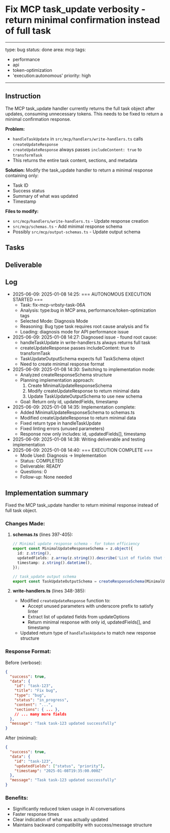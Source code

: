 # Fix MCP task_update verbosity - return minimal confirmation instead of full task

---
type: bug
status: done
area: mcp
tags:
  - performance
  - api
  - token-optimization
  - 'execution:autonomous'
priority: high
---


## Instruction
The MCP task_update handler currently returns the full task object after updates, consuming unnecessary tokens. This needs to be fixed to return a minimal confirmation response.

**Problem:**
- `handleTaskUpdate` in `src/mcp/handlers/write-handlers.ts` calls `createUpdateResponse`
- `createUpdateResponse` always passes `includeContent: true` to `transformTask`
- This returns the entire task content, sections, and metadata

**Solution:**
Modify the task_update handler to return a minimal response containing only:
- Task ID
- Success status  
- Summary of what was updated
- Timestamp

**Files to modify:**
- `src/mcp/handlers/write-handlers.ts` - Update response creation
- `src/mcp/schemas.ts` - Add minimal response schema
- Possibly `src/mcp/output-schemas.ts` - Update output schema

## Tasks

## Deliverable

## Log
- 2025-06-09: 2025-01-08 14:25: === AUTONOMOUS EXECUTION STARTED ===
  - Task: fix-mcp-vrbsty-task-06A
  - Analysis: type:bug in MCP area, performance/token-optimization tags
  - Selected Mode: Diagnosis Mode
  - Reasoning: Bug type task requires root cause analysis and fix
  - Loading: diagnosis mode for API performance issue
- 2025-06-09: 2025-01-08 14:27: Diagnosed issue - found root cause:
  - handleTaskUpdate in write-handlers.ts always returns full task
  - createUpdateResponse passes includeContent: true to transformTask
  - TaskUpdateOutputSchema expects full TaskSchema object
  - Need to create minimal response format
- 2025-06-09: 2025-01-08 14:30: Switching to implementation mode:
  - Analyzed createResponseSchema structure
  - Planning implementation approach:
    1. Create MinimalUpdateResponseSchema
    2. Modify createUpdateResponse to return minimal data
    3. Update TaskUpdateOutputSchema to use new schema
  - Goal: Return only id, updatedFields, timestamp
- 2025-06-09: 2025-01-08 14:35: Implementation complete:
  - Added MinimalUpdateResponseSchema to schemas.ts
  - Modified createUpdateResponse to return minimal data
  - Fixed return type in handleTaskUpdate
  - Fixed linting errors (unused parameters)
  - Response now only includes: id, updatedFields[], timestamp
- 2025-06-09: 2025-01-08 14:38: Writing deliverable and testing implementation
- 2025-06-09: 2025-01-08 14:40: === EXECUTION COMPLETE ===
  - Mode Used: Diagnosis → Implementation
  - Status: COMPLETED
  - Deliverable: READY
  - Questions: 0
  - Follow-up: None needed

## Implementation summary
Fixed the MCP task_update handler to return minimal response instead of full task object.

### Changes Made:

1. **schemas.ts** (lines 397-405):
   ```typescript
   // Minimal update response schema - for token efficiency
   export const MinimalUpdateResponseSchema = z.object({
     id: z.string(),
     updatedFields: z.array(z.string()).describe('List of fields that were updated'),
     timestamp: z.string().datetime(),
   });
   
   // task_update output schema
   export const TaskUpdateOutputSchema = createResponseSchema(MinimalUpdateResponseSchema);
   ```

2. **write-handlers.ts** (lines 348-385):
   - Modified `createUpdateResponse` function to:
     - Accept unused parameters with underscore prefix to satisfy linter
     - Extract list of updated fields from updateOptions
     - Return minimal response with only id, updatedFields[], and timestamp
   - Updated return type of `handleTaskUpdate` to match new response structure

### Response Format:

Before (verbose):
```json
{
  "success": true,
  "data": {
    "id": "task-123",
    "title": "Fix bug",
    "type": "bug",
    "status": "in_progress",
    "content": "...",
    "sections": { ... },
    // ... many more fields
  },
  "message": "Task task-123 updated successfully"
}
```

After (minimal):
```json
{
  "success": true,
  "data": {
    "id": "task-123",
    "updatedFields": ["status", "priority"],
    "timestamp": "2025-01-08T19:35:00.000Z"
  },
  "message": "Task task-123 updated successfully"
}
```

### Benefits:
- Significantly reduced token usage in AI conversations
- Faster response times
- Clear indication of what was actually updated
- Maintains backward compatibility with success/message structure
